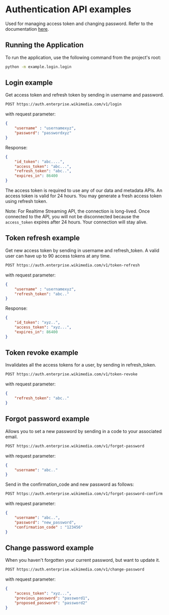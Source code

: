 # Authentication API examples
Used for managing access token and changing password. Refer to the documentation [here](https://enterprise.wikimedia.com/docs/authentication/).

## Running the Application

To run the application, use the following command from the project's root:

```sh
python -m example.login.login
```

## Login example
Get access token and refresh token by sending in username and password.


```bash
POST https://auth.enterprise.wikimedia.com/v1/login
```
with request parameter:
```json
{
    "username" : "usernamexyz",
    "password": "passwordxyz"
}
```

Response:
```json
{
    "id_token": "abc....",
    "access_token": "abc...",
    "refresh_token": "abc..",
    "expires_in": 86400
}
```

The access token is required to use any of our data and metadata APIs. An access token is valid for 24 hours. You may generate a fresh access token using refresh token.

Note: For Realtime Streaming API, the connection is long-lived. Once connected to the API, you will not be disconnected because the `access_token` expires after 24 hours. Your connection will stay alive.


## Token refresh example
Get new access token by sending in username and refresh_token.
A valid user can have up to 90 access tokens at any time.

```bash
POST https://auth.enterprise.wikimedia.com/v1/token-refresh
```
with request parameter:
```json
{
    "username" : "usernamexyz",
    "refresh_token": "abc.."
}
```

Response:
```json
{
    "id_token": "xyz..",
    "access_token": "xyz...",
    "expires_in": 86400
}
```


## Token revoke example
Invalidates all the access tokens for a user, by sending in refresh_token.

```bash
POST https://auth.enterprise.wikimedia.com/v1/token-revoke
```
with request parameter:
```json
{
    "refresh_token": "abc.."
}
```

## Forgot password example
Allows you to set a new password by sending in a code to your associated email.

```bash
POST https://auth.enterprise.wikimedia.com/v1/forgot-password
```
with request parameter:
```json
{
    "username": "abc.."
}
```

Send in the confirmation_code and new password as follows:

```bash
POST https://auth.enterprise.wikimedia.com/v1/forgot-password-confirm
```
with request parameter:
```json
{
    "username": "abc..",
	"password": "new_password",
	"confirmation_code" : "123456"
}
```

## Change password example
When you haven't forgotten your current password, but want to update it.

```bash
POST https://auth.enterprise.wikimedia.com/v1/change-password
```
with request parameter:
```json
{
    "access_token": "xyz...",
    "previous_password": "password1",
    "proposed_password": "password2"
}
```
